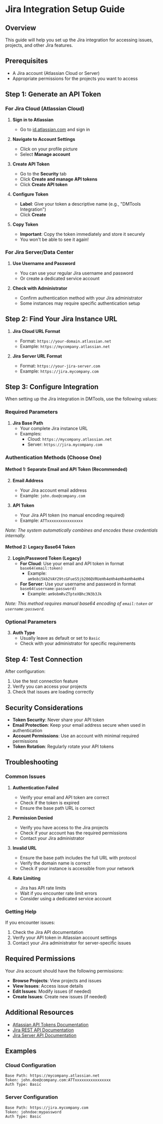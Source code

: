 # Jira Integration Setup Guide

## Overview
This guide will help you set up the Jira integration for accessing issues, projects, and other Jira features.

## Prerequisites
- A Jira account (Atlassian Cloud or Server)
- Appropriate permissions for the projects you want to access

## Step 1: Generate an API Token

### For Jira Cloud (Atlassian Cloud)

1. **Sign in to Atlassian**
   - Go to [id.atlassian.com](https://id.atlassian.com) and sign in

2. **Navigate to Account Settings**
   - Click on your profile picture
   - Select **Manage account**

3. **Create API Token**
   - Go to the **Security** tab
   - Click **Create and manage API tokens**
   - Click **Create API token**

4. **Configure Token**
   - **Label**: Give your token a descriptive name (e.g., "DMTools Integration")
   - Click **Create**

5. **Copy Token**
   - **Important**: Copy the token immediately and store it securely
   - You won't be able to see it again!

### For Jira Server/Data Center

1. **Use Username and Password**
   - You can use your regular Jira username and password
   - Or create a dedicated service account

2. **Check with Administrator**
   - Confirm authentication method with your Jira administrator
   - Some instances may require specific authentication setup

## Step 2: Find Your Jira Instance URL

1. **Jira Cloud URL Format**
   - Format: `https://your-domain.atlassian.net`
   - Example: `https://mycompany.atlassian.net`

2. **Jira Server URL Format**
   - Format: `https://your-jira-server.com`
   - Example: `https://jira.mycompany.com`

## Step 3: Configure Integration

When setting up the Jira integration in DMTools, use the following values:

### Required Parameters

1. **Jira Base Path**
   - Your complete Jira instance URL
   - Examples:
     - Cloud: `https://mycompany.atlassian.net`
     - Server: `https://jira.mycompany.com`

### Authentication Methods (Choose One)

#### **Method 1: Separate Email and API Token (Recommended)**

2. **Email Address**
   - Your Jira account email address
   - Example: `john.doe@company.com`

3. **API Token**
   - Your Jira API token (no manual encoding required)
   - Example: `ATTxxxxxxxxxxxxxxxx`

*Note: The system automatically combines and encodes these credentials internally.*

#### **Method 2: Legacy Base64 Token**

2. **Login/Password Token (Legacy)**
   - **For Cloud**: Use your email and API token in format `base64(email:token)`
     - Example: `am9obi5kb2VAY29tcGFueS5jb206QVRUeHh4eHh4eHh4eHh4eHh4`
   - **For Server**: Use your username and password in format `base64(username:password)`
     - Example: `am9obmRvZTpteXBhc3N3b3Jk`

*Note: This method requires manual base64 encoding of `email:token` or `username:password`.*

### Optional Parameters

3. **Auth Type**
   - Usually leave as default or set to `Basic`
   - Check with your administrator for specific requirements

## Step 4: Test Connection

After configuration:
1. Use the test connection feature
2. Verify you can access your projects
3. Check that issues are loading correctly

## Security Considerations

- **Token Security**: Never share your API token
- **Email Protection**: Keep your email address secure when used in authentication
- **Account Permissions**: Use an account with minimal required permissions
- **Token Rotation**: Regularly rotate your API tokens

## Troubleshooting

### Common Issues

1. **Authentication Failed**
   - Verify your email and API token are correct
   - Check if the token is expired
   - Ensure the base path URL is correct

2. **Permission Denied**
   - Verify you have access to the Jira projects
   - Check if your account has the required permissions
   - Contact your Jira administrator

3. **Invalid URL**
   - Ensure the base path includes the full URL with protocol
   - Verify the domain name is correct
   - Check if your instance is accessible from your network

4. **Rate Limiting**
   - Jira has API rate limits
   - Wait if you encounter rate limit errors
   - Consider using a dedicated service account

### Getting Help

If you encounter issues:
1. Check the Jira API documentation
2. Verify your API token in Atlassian account settings
3. Contact your Jira administrator for server-specific issues

## Required Permissions

Your Jira account should have the following permissions:
- **Browse Projects**: View projects and issues
- **View Issues**: Access issue details
- **Edit Issues**: Modify issues (if needed)
- **Create Issues**: Create new issues (if needed)

## Additional Resources

- [Atlassian API Tokens Documentation](https://support.atlassian.com/atlassian-account/docs/manage-api-tokens-for-your-atlassian-account/)
- [Jira REST API Documentation](https://developer.atlassian.com/cloud/jira/platform/rest/v3/)
- [Jira Server API Documentation](https://docs.atlassian.com/software/jira/docs/api/REST/)

## Examples

### Cloud Configuration
```
Base Path: https://mycompany.atlassian.net
Token: john.doe@company.com:ATTxxxxxxxxxxxxxxxx
Auth Type: Basic
```

### Server Configuration
```
Base Path: https://jira.mycompany.com
Token: johndoe:mypassword
Auth Type: Basic
``` 